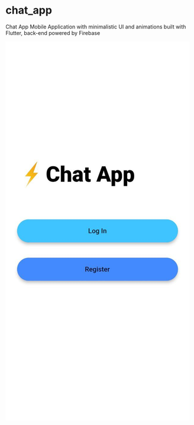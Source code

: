 # chat_app

Chat App Mobile Application with minimalistic UI and animations built with Flutter, back-end powered by Firebase


![alt text](https://github.com/PrakharMishra531/Chat-App/blob/main/ss1.jpg)
